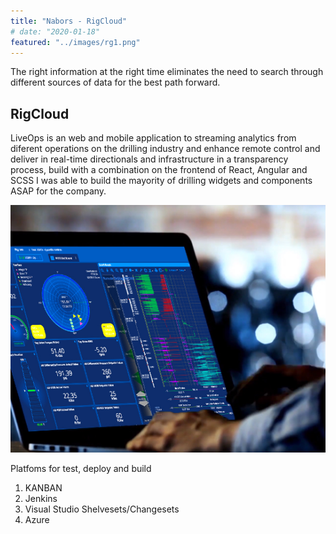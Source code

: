```yaml
---
title: "Nabors - RigCloud"
# date: "2020-01-18"
featured: "../images/rg1.png"
---
```


The right information at the right time eliminates the need to search through different sources of data for the best path forward.

## RigCloud

LiveOps is an web and mobile application to streaming analytics from diferent operations on the drilling industry and enhance remote control and deliver in real-time directionals and infrastructure in a transparency process, build with a combination on the frontend of React, Angular and SCSS I was able to build the mayority of drilling widgets and components ASAP for the company. 

![gatsby tutorial](../images/rg.png)

Platfoms for test, deploy and build

1. KANBAN
2. Jenkins
3. Visual Studio Shelvesets/Changesets
4. Azure
